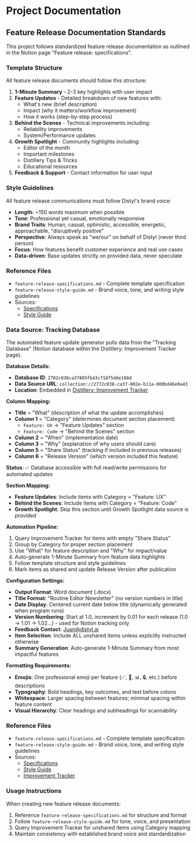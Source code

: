 # Project Documentation

## Feature Release Documentation Standards

This project follows standardized feature release documentation as outlined in the Notion page "Feature release: specifications".

### Template Structure

All feature release documents should follow this structure:

1. **1-Minute Summary** - 2-3 key highlights with user impact
2. **Feature Updates** - Detailed breakdown of new features with:
   - What's new (brief description)
   - Impact (why it matters/workflow improvement)
   - How it works (step-by-step process)
3. **Behind the Scenes** - Technical improvements including:
   - Reliability improvements
   - System/Performance updates
4. **Growth Spotlight** - Community highlights including:
   - Editor of the month
   - Important milestones
   - Distillery Tips & Tricks
   - Educational resources
5. **Feedback & Support** - Contact information for user input

### Style Guidelines

All feature release communications must follow Distyl's brand voice:

- **Length**: ~150 words maximum when possible
- **Tone**: Professional yet casual, emotionally responsive
- **Brand Traits**: Human, casual, optimistic, accessible, energetic, approachable, "disruptively positive"
- **Perspective**: Always speak as "we/our" on behalf of Distyl (never third person)
- **Focus**: How features benefit customer experience and real use cases
- **Data-driven**: Base updates strictly on provided data, never speculate

### Reference Files

- `feature-release-specifications.md` - Complete template specification
- `feature-release-style-guide.md` - Brand voice, tone, and writing style guidelines
- Sources:
  - [Specifications](https://www.notion.so/2732c038ca378098baedd85657893e26)
  - [Style Guide](https://www.notion.so/2732c038ca3780a992f7eea7263cc65b)

### Data Source: Tracking Database

The automated feature update generator pulls data from the "Tracking Database" (Notion database within the Distillery: Improvement Tracker page).

**Database Details:**
- **Database ID**: `2702c038ca37805fb43cf18f5dde108d`
- **Data Source URL**: `collection://2772c038-ca37-802e-b11a-000bd46e0a43`
- **Location**: Embedded in [Distillery: Improvement Tracker](https://www.notion.so/2702c038ca3780628bccd98cd4dc5a26)

**Column Mapping:**
- **Title** = "What" (description of what the update accomplishes)
- **Column 1** = "Category" (determines document section placement)
  - `Feature: UX` → "Feature Updates" section
  - `Feature: Code` → "Behind the Scenes" section
- **Column 2** = "When" (implementation date)
- **Column 3** = "Why" (explanation of why users should care)
- **Column 5** = "Share Status" (tracking if included in previous releases)
- **Column 6** = "Release Version" (which version included this feature)

**Status**: ✅ Database accessible with full read/write permissions for automated updates

**Section Mapping:**
- **Feature Updates**: Include items with Category = "Feature: UX"
- **Behind the Scenes**: Include items with Category = "Feature: Code"
- **Growth Spotlight**: Skip this section until Growth Spotlight data source is provided

**Automation Pipeline:**
1. Query Improvement Tracker for items with empty "Share Status"
2. Group by Category for proper section placement
3. Use "What" for feature description and "Why" for impact/value
4. Auto-generate 1-Minute Summary from feature data highlights
5. Follow template structure and style guidelines
6. Mark items as shared and update Release Version after publication

**Configuration Settings:**
- **Output Format**: Word document (.docx)
- **Title Format**: "Routine Editor Newsletter" (no version numbers in title)
- **Date Display**: Centered current date below title (dynamically generated when program runs)
- **Version Numbering**: Start at 1.0, increment by 0.01 for each release (1.0 → 1.01 → 1.02...) - used for Notion tracking only
- **Feedback Contact**: Juan@distyl.ai
- **Item Selection**: Include ALL unshared items unless explicitly instructed otherwise
- **Summary Generation**: Auto-generate 1-Minute Summary from most impactful features

**Formatting Requirements:**
- **Emojis**: One professional emoji per feature (✅, 🚀, 📊, 🔒, etc.) before descriptions
- **Typography**: Bold headings, key outcomes, and text before colons
- **Whitespace**: Larger spacing between features; minimal spacing within feature content
- **Visual Hierarchy**: Clear headings and subheadings for scannability

### Reference Files

- `feature-release-specifications.md` - Complete template specification
- `feature-release-style-guide.md` - Brand voice, tone, and writing style guidelines
- Sources:
  - [Specifications](https://www.notion.so/2732c038ca378098baedd85657893e26)
  - [Style Guide](https://www.notion.so/2732c038ca3780a992f7eea7263cc65b)
  - [Improvement Tracker](https://www.notion.so/2702c038ca3780628bccd98cd4dc5a26)

### Usage Instructions

When creating new feature release documents:
1. Reference `feature-release-specifications.md` for structure and format
2. Follow `feature-release-style-guide.md` for tone, voice, and presentation
3. Query Improvement Tracker for unshared items using Category mapping
4. Maintain consistency with established brand voice and standardization